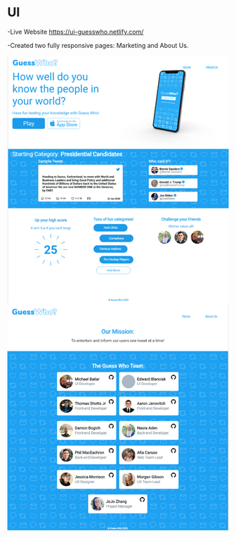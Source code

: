 # UI
-Live Website
https://ui-guesswho.netlify.com/

-Created two fully responsive pages: Marketing and About Us.

<img src="/Design-Files/marketing-page.png" alt="">
<img src="/Design-Files/about-us.png" alt="">

